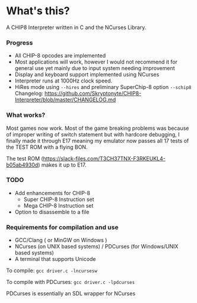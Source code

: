 # What's this?

A CHIP8 Interpreter written in C and the NCurses Library.

### Progress

  * All CHIP-8 opcodes are implemented
  * Most applications will work, however I would not recommend it for general use yet mainly due to input system needing improvement
  * Display and keyboard support implemented using NCurses
  * Interpreter runs at 1000Hz clock speed.
  * HiRes mode using `--hires` and preliminary SuperChip-8 option `--schip8`
Changelog: https://github.com/Skryptonyte/CHIP8-Interpreter/blob/master/CHANGELOG.md
### What works?

Most games now work. Most of the game breaking problems was because of improper writing of switch statement but with hardcore debugging, I finally made it through E17 meaning my emulator now passes all 17 tests of the TEST ROM with a flying BON.

The test ROM (https://slack-files.com/T3CH37TNX-F3RKEUKL4-b05ab4930d) makes it up to E17. 
### TODO
  * Add enhancements for CHIP-8
    * Super CHIP-8 Instruction set
    * Mega CHIP-8 Instruction set
  * Option to disassemble to a file
  

### Requirements for compilation and use

  * GCC/Clang ( or MinGW on Windows )
  * NCurses (on UNIX based systems) / PDCurses (for Windows/UNIX based systems)
  * A terminal that supports Unicode


To compile: `gcc driver.c -lncursesw`

To compile with PDCurses: `gcc driver.c -lpdcurses`

PDCurses is essentially an SDL wrapper for NCurses
